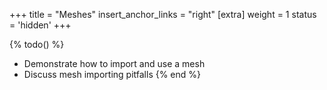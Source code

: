 +++
title = "Meshes"
insert_anchor_links = "right"
[extra]
weight = 1
status = 'hidden'
+++

{% todo() %}

* Demonstrate how to import and use a mesh
* Discuss mesh importing pitfalls
{% end %}
